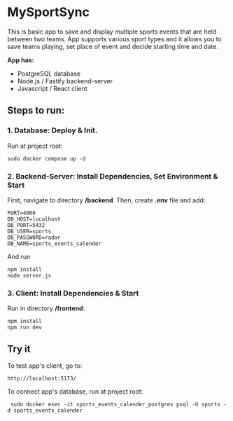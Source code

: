 
# MySportSync

This is basic app to save and display multiple sports events that are held between two teams. App supports various sport types and it allows you to save teams playing, set place of event and decide starting time and date.

**App has:**
- PostgreSQL database
- Node.js / Fastify backend-server
- Javascript / React client 

## Steps to run:

### 1. Database: Deploy & Init. 
Run at project root:
```
sudo docker compose up -d
```
### 2. Backend-Server: Install Dependencies, Set Environment & Start
First, navigate to directory **/backend**.
Then, create **.env** file and add:

```env
PORT=4000
DB_HOST=localhost
DB_PORT=5432
DB_USER=sports
DB_PASSWORD=radar
DB_NAME=sports_events_calender
```

And run
```
npm install
node server.js
```

### 3. Client: Install Dependencies & Start
Run in directory **/frontend**:
```
npm install
npm run dev
```

## Try it

To test app's client, go to:
```
http://localhost:5173/
```
To connect app's database, run at project root:
```
 sudo docker exec -it sports_events_calender_postgres psql -U sports -d sports_events_calender
 ```




